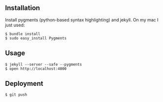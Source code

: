 Installation
------------

Install pygments (python-based syntax highlighting) and jekyll. On my mac I just used:

    $ bundle install
    $ sudo easy_install Pygments

Usage
-----

    $ jekyll --server --safe --pygments
    $ open http://localhost:4000

Deployment
----------

    $ git push
